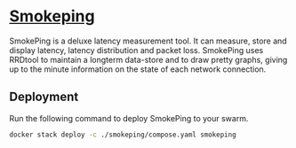 # [Smokeping](https://docs.linuxserver.io/images/docker-smokeping/)

SmokePing is a deluxe latency measurement tool. It can measure, store and display latency, latency distribution and packet loss. SmokePing uses RRDtool to maintain a longterm data-store and to draw pretty graphs, giving up to the minute information on the state of each network connection.

## Deployment

Run the following command to deploy SmokePing to your swarm.

```bash
docker stack deploy -c ./smokeping/compose.yaml smokeping
```

